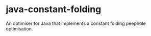 # java-constant-folding
An optimiser for Java that implements a constant folding peephole optimisation.
